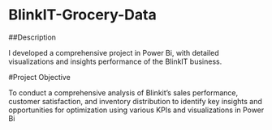 # BlinkIT-Grocery-Data
##Description

I developed a comprehensive project in Power Bi, with detailed visualizations and insights performance of the BlinkIT business.

#Project Objective

To conduct a comprehensive analysis of Blinkit’s sales performance, customer satisfaction, and inventory distribution to identify key insights and opportunities for optimization using various KPIs and visualizations in Power Bi

